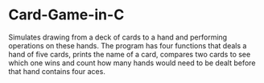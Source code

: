 # Card-Game-in-C
Simulates drawing from a deck of cards to a hand and performing operations on these hands.
The program has four functions that deals a hand of five cards, prints the name of a card, compares two cards to see which one wins and count how many hands would need to be dealt before that hand contains four aces.
